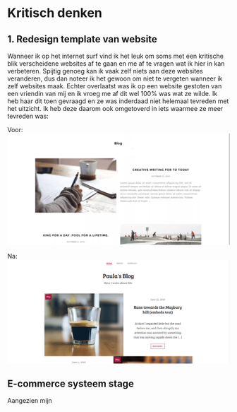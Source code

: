 # Kritisch denken

## 1. Redesign template van website
Wanneer ik op het internet surf vind ik het leuk om soms met een kritische blik verscheidene websites af te gaan en me af te vragen wat ik hier in kan verbeteren. Spijtig genoeg kan ik vaak zelf niets aan deze websites veranderen, dus dan noteer ik het gewoon om niet te vergeten wanneer ik zelf websites maak. Echter overlaatst was ik op een website gestoten van een vriendin van mij en ik vroeg me af dit wel 100% was wat ze wilde. Ik heb haar dit toen gevraagd en ze was inderdaad niet helemaal tevreden met het uitzicht. Ik heb deze daarom ook omgetoverd in iets waarmee ze meer tevreden was:

Voor:
![Site after](/images/site_before_v2.png)

Na:
![Site after](/images/site_after.png)

## E-commerce systeem stage
Aangezien mijn 

